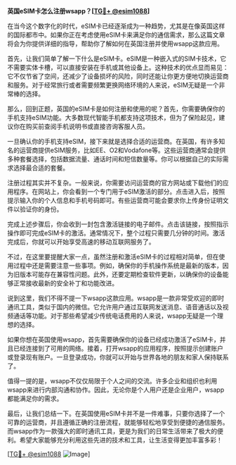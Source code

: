 **英国eSIM卡怎么注册wsapp？[[TG💪+ @esim1088](https://t.me/s/esim1088)]**

在当今这个数字化的时代，eSIM卡已经逐渐成为一种趋势，尤其是在像英国这样的国际都市中。如果你正在考虑使用eSIM卡来满足你的通信需求，那么这篇文章将会为你提供详细的指导，帮助你了解如何在英国注册并使用wsapp这款应用。

首先，让我们简单了解一下什么是eSIM卡。eSIM是一种嵌入式的SIM卡技术，它不需要实体卡槽，可以直接安装在手机或其他设备上。这种技术的优点显而易见：它不仅节省了空间，还减少了设备损坏的风险，同时还能让你更方便地切换运营商和服务。对于经常旅行或者需要频繁更换网络环境的人来说，eSIM无疑是一个非常棒的选择。

那么，回到正题，英国的eSIM卡是如何注册和使用的呢？首先，你需要确保你的手机支持eSIM功能。大多数现代智能手机都支持这项技术，但为了保险起见，建议你在购买前查阅手机说明书或直接咨询客服人员。

一旦确认你的手机支持eSIM，接下来就是选择合适的运营商。在英国，有许多知名的运营商提供eSIM服务，比如EE、O2和Vodafone等。这些运营商通常会提供多种套餐选择，包括数据流量、通话时间和短信数量等。你可以根据自己的实际需求选择最合适的套餐。

注册过程其实并不复杂。一般来说，你需要访问运营商的官方网站或下载他们的应用程序。在网站上，你会看到一个专门用于eSIM激活的部分。点击进入后，按照提示输入你的个人信息和手机号码即可。有些运营商可能会要求你上传身份证明文件以验证你的身份。

完成上述步骤后，你会收到一封包含激活链接的电子邮件。点击该链接，按照指示操作即可完成eSIM卡的激活。通常情况下，整个过程只需要几分钟的时间。激活完成后，你就可以开始享受高速的移动互联网服务了。

不过，在这里要提醒大家一点，虽然注册和激活eSIM卡的过程相对简单，但在使用过程中还是需要注意一些事项。例如，确保你的手机操作系统是最新的版本，因为旧版本可能存在兼容性问题。此外，还要定期检查软件更新，以确保你的设备能够正常接收最新的安全补丁和功能改进。

说到这里，我们不得不提一下wsapp这款应用。wsapp是一款非常受欢迎的即时通讯工具，类似于国内的微信。它允许用户通过互联网发送消息、语音通话以及视频通话等功能。对于那些希望减少传统电话费用的人来说，wsapp无疑是一个理想的选择。

如果你想在英国使用wsapp，首先需要确保你的设备已经成功激活了eSIM卡，并且已经连接到了可用的网络。接着，打开wsapp的应用程序，按照提示创建账户或登录现有账户。一旦登录成功，你就可以开始与世界各地的朋友和家人保持联系了。

值得一提的是，wsapp不仅仅局限于个人之间的交流。许多企业和组织也利用wsapp来进行内部沟通和协作。因此，无论你是个人用户还是企业用户，wsapp都能满足你的需求。

最后，让我们总结一下。在英国使用eSIM卡并不是一件难事，只要你选择了一个可靠的运营商，并且遵循正确的注册流程，就能够轻松地享受到便捷的通信服务。而wsapp作为一款强大的即时通讯工具，更是为我们的日常生活带来了极大的便利。希望大家能够充分利用这些先进的技术和工具，让生活变得更加丰富多彩！

[[TG💪+ @esim1088](https://t.me/s/esim1088) ![Image](https://i.postimg.cc/4NQfJmqS/Snipaste-2025-05-13-00-14-12.png)]